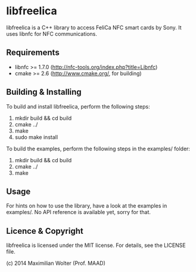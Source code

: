 libfreelica
===========

libfreelica is a C++ library to access FeliCa NFC smart cards by Sony. It uses libnfc for NFC communications.

Requirements
------------

* libnfc >= 1.7.0 (http://nfc-tools.org/index.php?title=Libnfc)
* cmake >= 2.6 (http://www.cmake.org/, for building)

Building & Installing
---------------------

To build and install libfreelica, perform the following steps:

1. mkdir build && cd build
2. cmake ../
3. make
4. sudo make install

To build the examples, perform the following steps in the examples/ folder:

1. mkdir build && cd build
2. cmake ../
3. make

Usage
-----

For hints on how to use the library, have a look at the examples in examples/.
No API reference is available yet, sorry for that.

Licence & Copyright
-------------------
libfreelica is licensed under the MIT license. For details, see the LICENSE file.

(c) 2014 Maximilian Wolter (Prof. MAAD)
